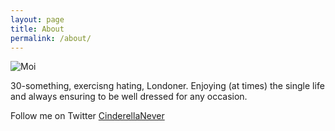 ```yaml
---
layout: page
title: About
permalink: /about/
---
```


![Moi](https://github.com/raphaelleheaf/nevercinderella/tree/gh-pages/_assets/photo2.jpg)

30-something, exercisng hating, Londoner. Enjoying (at times) the single life and always ensuring to be well dressed for any occasion.

Follow me on Twitter [CinderellaNever](https://twitter.com/cinderellanever)

